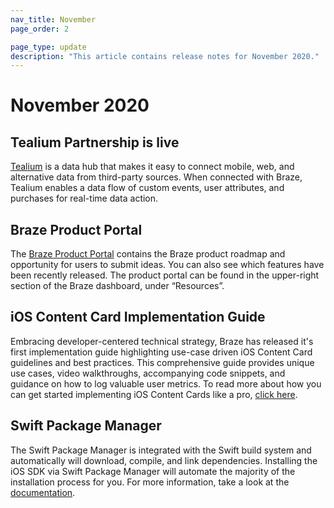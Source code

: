 ```yaml
---
nav_title: November
page_order: 2

page_type: update
description: "This article contains release notes for November 2020."
---
```

 
# November 2020

## Tealium Partnership is live
[Tealium]({{site.baseurl}}/partners/data_and_infrastructure_agility/customer_data_platform/tealium/#about-tealium) is a data hub that makes it easy to connect mobile, web, and alternative data from third-party sources. When connected with Braze, Tealium enables a data flow of custom events, user attributes, and purchases for real-time data action.

## Braze Product Portal
The [Braze Product Portal]({{site.baseurl}}/user_guide/administrative/access_braze/portal/#product-portal-) contains the Braze product roadmap and opportunity for users to submit ideas. You can also see which features have been recently released. The product portal can be found in the upper-right section of the Braze dashboard, under “Resources”.

## iOS Content Card Implementation Guide
Embracing developer-centered technical strategy, Braze has released it's first implementation guide highlighting use-case driven iOS Content Card guidelines and best practices. This comprehensive guide provides unique use cases, video walkthroughs, accompanying code snippets, and guidance on how to log valuable user metrics. To read more about how you can get started implementing iOS Content Cards like a pro, [click here]({{site.baseurl}}/developer_guide/platform_integration_guides/ios/content_cards/implementation_guide/). 

## Swift Package Manager
The Swift Package Manager is integrated with the Swift build system and automatically will download, compile, and link dependencies. Installing the iOS SDK via Swift Package Manager will automate the majority of the installation process for you. For more information, take a look at the [documentation]({{site.baseurl}}/developer_guide/platform_integration_guides/ios/initial_SDK_setup/swift_package_manager).
